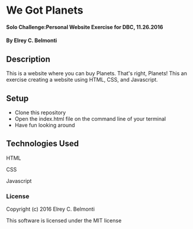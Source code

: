 # We Got Planets

#### Solo Challenge:Personal Website Exercise for DBC, 11.26.2016

#### By Elrey C. Belmonti

## Description

This is a website where you can buy Planets. That's right, Planets! This an exercise creating a website using HTML, CSS, and Javascript.


## Setup

* Clone this repository
* Open the index.html file on the command line of your terminal
* Have fun looking around

## Technologies Used

HTML

CSS

Javascript

### License

Copyright (c) 2016 Elrey C. Belmonti

This software is licensed under the MIT license
